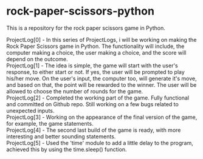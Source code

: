 # rock-paper-scissors-python
This is a repository for the rock paper scissors game in Python.

ProjectLog[0] - In this series of ProjectLogs, i will be working on making the Rock Paper Scissors game in Python. The functionality will include, the computer making a choice, the user making a choice, and the score will depend on the outcome. </br>
ProjectLog[1] - The idea is simple, the game will start with the user's response, to either start or not. If yes, the user will be prompted to play his/her move. On the user's input, the computer too, will generate it's move, and based on that, the point will be rewarded to the winner. The user will be allowed to choose the number of rounds for the game. </br>
ProjectLog[2] - Completed the working part of the game. Fully functional and committed on Github repo. Still working on a few bugs related to unexpected inputs. </br>
ProjectLog[3] - Working on the appearance of the final version of the game, for example, the game statements. </br>
ProjectLog[4] - The second last build of the game is ready, with more interesting and better sounding statements. </br>
ProjectLog[5] - Used the 'time' module to add a little delay to the program, achieved this by using the time.sleep() function. </br>
